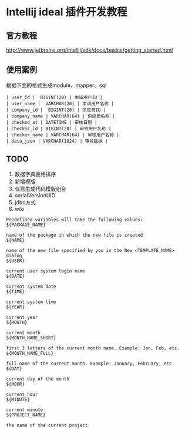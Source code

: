 # Intellij ideal 插件开发教程

## 官方教程
http://www.jetbrains.org/intellij/sdk/docs/basics/getting_started.html


## 使用案例
根据下面的格式生成module、mapper、sql

```
| user_id |  BIGINT(20) | 申请用户ID |
| user_name |  VARCHAR(20) | 申请用户名称 |
| company_id |  BIGINT(20) | 供应商ID |
| company_name | VARCHAR(64) | 供应商名称 |
| checked_at | DATETIME | 审核日期 |
| checker_id | BIGINT(20) | 审核用户名称 |
| checker_name | VARCHAR(64) | 审核用户名称 |
| data_json | VARCHAR(1024) | 审核数据 |
```

## TODO

1. 数据字典表格排序
2. 新增模版
3. 任意生成代码模版组合
4. serialVersionUID
5. jdbc方式
6. wiki

```
Predefined variables will take the following values:
${PACKAGE_NAME}
 
name of the package in which the new file is created
${NAME}
 
name of the new file specified by you in the New <TEMPLATE_NAME> dialog
${USER}
 
current user system login name
${DATE}
 
current system date
${TIME}
 
current system time
${YEAR}
 
current year
${MONTH}
 
current month
${MONTH_NAME_SHORT}
 
first 3 letters of the current month name. Example: Jan, Feb, etc.
${MONTH_NAME_FULL}
 
full name of the current month. Example: January, February, etc.
${DAY}
 
current day of the month
${HOUR}
 
current hour
${MINUTE}
 
current minute
${PROJECT_NAME}
 
the name of the current project
```